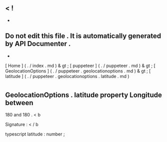 <
!
-
-
Do
not
edit
this
file
.
It
is
automatically
generated
by
API
Documenter
.
-
-
>
[
Home
]
(
.
/
index
.
md
)
&
gt
;
[
puppeteer
]
(
.
/
puppeteer
.
md
)
&
gt
;
[
GeolocationOptions
]
(
.
/
puppeteer
.
geolocationoptions
.
md
)
&
gt
;
[
latitude
]
(
.
/
puppeteer
.
geolocationoptions
.
latitude
.
md
)
#
#
GeolocationOptions
.
latitude
property
Longitude
between
-
180
and
180
.
<
b
>
Signature
:
<
/
b
>
typescript
latitude
:
number
;
